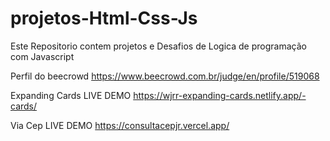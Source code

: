 # projetos-Html-Css-Js

Este Repositorio contem projetos e Desafios de Logica de programação com Javascript

Perfil do beecrowd
https://www.beecrowd.com.br/judge/en/profile/519068

Expanding Cards
LIVE DEMO
https://wjrr-expanding-cards.netlify.app/-cards/

Via Cep
LIVE DEMO
https://consultacepjr.vercel.app/
